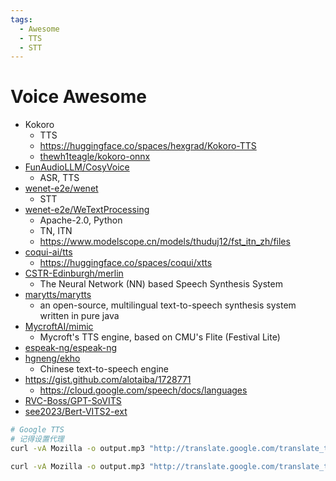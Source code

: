 ```yaml
---
tags:
  - Awesome
  - TTS
  - STT
---
```


# Voice Awesome

- Kokoro
  - TTS
  - https://huggingface.co/spaces/hexgrad/Kokoro-TTS
  - [thewh1teagle/kokoro-onnx](https://github.com/thewh1teagle/kokoro-onnx)
- [FunAudioLLM/CosyVoice](https://github.com/FunAudioLLM/CosyVoice)
  - ASR, TTS
- [wenet-e2e/wenet](https://github.com/wenet-e2e/wenet)
  - STT
- [wenet-e2e/WeTextProcessing](https://github.com/wenet-e2e/WeTextProcessing)
  - Apache-2.0, Python
  - TN, ITN
  - https://www.modelscope.cn/models/thuduj12/fst_itn_zh/files
- [coqui-ai/tts](https://github.com/coqui-ai/tts)
  - https://huggingface.co/spaces/coqui/xtts
- [CSTR-Edinburgh/merlin](https://github.com/CSTR-Edinburgh/merlin)
  - The Neural Network (NN) based Speech Synthesis System
- [marytts/marytts](https://github.com/marytts/marytts)
  - an open-source, multilingual text-to-speech synthesis system written in pure java
- [MycroftAI/mimic](https://github.com/MycroftAI/mimic)
  - Mycroft's TTS engine, based on CMU's Flite (Festival Lite)
- [espeak-ng/espeak-ng](https://github.com/espeak-ng/espeak-ng)
- [hgneng/ekho](https://github.com/hgneng/ekho)
  - Chinese text-to-speech engine
- https://gist.github.com/alotaiba/1728771
  - https://cloud.google.com/speech/docs/languages
- [RVC-Boss/GPT-SoVITS](https://github.com/RVC-Boss/GPT-SoVITS)
- [see2023/Bert-VITS2-ext](https://github.com/see2023/Bert-VITS2-ext)

```bash
# Google TTS
# 记得设置代理
curl -vA Mozilla -o output.mp3 "http://translate.google.com/translate_tts?ie=UTF-8&total=1&idx=0&textlen=32&client=tw-ob&q=Test&tl=En-gb"

curl -vA Mozilla -o output.mp3 "http://translate.google.com/translate_tts?ie=UTF-8&total=1&idx=0&textlen=32&client=tw-ob&q=您好&tl=cmn-Hans-CN"
```
